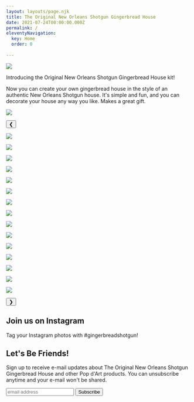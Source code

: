 ```yaml
---
layout: layouts/page.njk
title: The Original New Orleans Shotgun Gingerbread House
date: 2021-07-24T00:00:00.000Z
permalink: /
eleventyNavigation:
  key: Home
  order: 0
 
---
```


<div class="section two-column-grid intro">
    <div class="left-side">

![](/static/img/example-house-large.png)
</div>
    <div class="right-side">

Introducing the Original New Orleans Shotgun Gingerbread House kit! 
</div>
</div>


<div class="section two-column-grid">

Now you can create your own gingerbread house in the style of an authentic New Orleans Shotgun house. It's simple and fun, and you can decorate your house any way you like. Makes a great gift.

![](/static/img/PDART-box-home.png)

</div>

<div class="section two-column-grid psych">
    <div id=viewportContainer>
    <div id="viewport">
        <button id="buttonLeft">&#10094;</button>
            <div class="viewportCenter">

![](/static/img/PDART-inspo-01.jpg)

![](/static/img/PDART-inspo-02.jpg)

![](/static/img/PDART-inspo-03.jpg)

![](/static/img/PDART-inspo-04.jpg)

![](/static/img/PDART-inspo-05.jpg)

![](/static/img/PDART-inspo-06.jpg)

![](/static/img/PDART-inspo-07.jpg)

![](/static/img/PDART-inspo-08.jpg)

![](/static/img/PDART-inspo-09.jpg)

![](/static/img/PDART-inspo-10.jpg)

![](/static/img/PDART-inspo-11.jpg)

![](/static/img/PDART-inspo-12.jpg)

![](/static/img/PDART-inspo-13.jpg)

![](/static/img/PDART-inspo-14.jpg)

![](/static/img/PDART-inspo-15.jpg)



</div>
    <button id="buttonRight">&#10095;</button>
    </div>
    <div class="flex row-reverse space-between">
        <div id="caption"></div>
    </div>
</div>
<div>
    <div class="instagram">
        <h2>Join us on Instagram</h2>
        <p>Tag your Instagram photos with #gingerbreadshotgun!</p>
    </div>
</div>
</div>


<div class="section email-signup">
    <div class=" two-column-grid border">
    <!-- Begin MailChimp Signup Form -->
      <div class="smallsignupform">
        <h2>Let's Be Friends!</h2>
        <p>Sign up to receive e-mail updates about The Original New Orleans Shotgun Gingerbread House and other Pop d'Art products. You can unsubscribe anytime and your e-mail won't be shared.</p>
      </div>
      <div id="mc_embed_signup">
        <form action="//davidrhoden.us11.list-manage.com/subscribe/post?u=c4a57f53ef1f466f08486a969&amp;id=e439d103c2" method="post" id="mc-embedded-subscribe-form" name="mc-embedded-subscribe-form" class="validate" target="_blank" novalidate>
            <div id="mc_embed_signup_scroll">
              <input type="email" value="" name="EMAIL" class="email" id="mce-EMAIL" placeholder="email address" required>
              <input type="submit" value="Subscribe" name="subscribe" id="mc-embedded-subscribe" class="button">
              <!-- real people should not fill this in and expect good things - do not remove this or risk form bot signups-->
              <div style="position: absolute; left: -5000px;"><input type="text" name="b_c4a57f53ef1f466f08486a969_e439d103c2" tabindex="-1" value="">
              </div>
          </div> 
        </form>
        </div>
    <!--End mc_embed_signup-->
    </div>
</div>